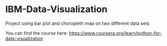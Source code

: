 # IBM-Data-Visualization

Project using bar plot and choropleth map on two different data sets

You can find the course here: https://www.coursera.org/learn/python-for-data-visualization
